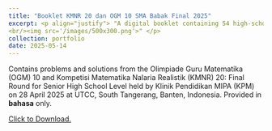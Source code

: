 ```yaml
---
title: "Booklet KMNR 20 dan OGM 10 SMA Babak Final 2025"
excerpt: <p align="justify"> "A digital booklet containing 54 high-school–level competition problems drawn from the 10th Mathematics Teachers’ Olympiad and the 20th Realistic Mathematical Reasoning Competition, both organized by the Science Education Clinic (Klinik Pendidikan MIPA). Each problem is paired with a step-by-step solution. Typeset in LaTeX for a professional look, the booklet is organized into chapters that present the problems alone and then the problems together with their solutions, allowing readers to choose focused practice or guided review. Solutions include illustrative diagrams and alternative approaches. Ideal as contest preparation material, group practice exercises, or a reference for math-olympiad instructors.
<br/><img src='/images/500x300.png'>" </p>
collection: portfolio
date: 2025-05-14
---
```


Contains problems and solutions from the Olimpiade Guru Matematika (OGM) 10 and Kompetisi Matematika Nalaria Realistik (KMNR) 20: Final Round for Senior High School Level held by Klinik Pendidikan MIPA (KPM) on 28 April 2025 at UTCC, South Tangerang, Banten, Indonesia. Provided in **bahasa** only.


<a href="https://drive.google.com/file/d/1SRPT3xdZL53eK8BTe9akqeerqpZfUb-5/view?usp=sharing" download>Click to Download.</a>
